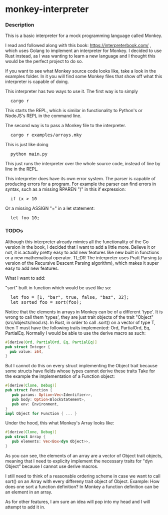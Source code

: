 # monkey-interpreter

### Description
This is a basic interpreter for a mock programming language called Monkey.

I read and followed along with this book: https://interpreterbook.com/ , which uses Golang to implement an interpreter for Monkey. 
I decided to use Rust instead, as I was wanting to learn a new language and I thought this would be the perfect project to do so.

If you want to see what Monkey source code looks like, take a look in the examples folder. In it you will find some Monkey files that show off what this interpreter is capable of doing.

This interpreter has two ways to use it.
The first way is to simply 
<pre>
  cargo r 
</pre>
This starts the REPL, which is similar in functionality to Python's or NodeJS's REPL in the command line.

The second way is to pass a Monkey file to the interpreter.
<pre>
  cargo r examples/arrays.mky
</pre>
This is just like doing 
<pre>
  python main.py 
</pre>
This just runs the interpreter over the whole source code, instead of line by line in the REPL.

This interpreter does have its own error system. The parser is capable of producing errors for a program. For example the parser can find errors in syntax, such as a missing RPAREN ")" in this if expression:  
<pre>
  if (x > 10           
</pre>
Or a missing ASSIGN "=" in a let statement:
<pre>
  let foo 10;
</pre>

### TODOs
Although this interpreter already mimics all the functionality of the Go version in the book, I decided that I want to add a little more. 
Believe it or not, it is actually pretty easy to add new features like new built in functions or a new mathematical operator. 
TL;DR  The interpreter uses Pratt Parsing (a version of the Recursive Descent Parsing algorithm), which makes it super easy to add new features.

What I want to add: 

"sort" built in function which would be used like so:
<pre>
  let foo = [1, "bar", true, false, "baz", 32];
  let sorted_foo = sort(foo);
</pre>
Notice that the elements in arrays in Monkey can be of a different 'type'. It is wrong to call them 'types', they are just trait objects of the trait "Object" (src/objects/mod.rs). 
In Rust, in order to call .sort() on a vector of type T, then T must have the following traits implemented: Ord, PartialOrd, Eq, PartialEq. 
Normally I would be able to use the derive macro as such:
```rust
#[derive(Ord, PartialOrd, Eq, PartialEq)]
pub struct Integer {
  pub value: i64,
}
```

But I cannot do this on every struct implementing the Object trait because some structs have fields whose types cannot derive these traits 
Take for the example the implementation of a Function object:
```rust
#[derive(Clone, Debug)] 
pub struct Function {
   pub params: Option<Vec<Identifier>>,     
   pub body: Option<BlockStatement>,
   pub env: Environment,
}
impl Object for Function { ... }
```



Under the hood, this what Monkey's Array looks like: 
```rust
#[derive(Clone, Debug)] 
pub struct Array {
   pub elements: Vec<Box<dyn Object>>,
}
```
As you can see, the elements of an array are a vector of Object trait objects, meaning that I need to explicity implement the necessary traits for "dyn Object" because I cannot use
derive macros.

I still need to think of a reasonable ordering scheme in case we want to call sort() on an Array with every differeny trait object of Object. 
Example: How does one sort a function definition? In Monkey a function definition can be an element in an array. 

As for other features, I am sure an idea will pop into my head and I will attempt to add it in.
